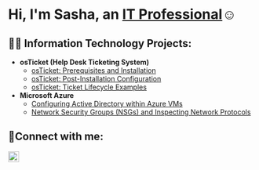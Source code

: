 <h1>Hi, I'm Sasha, an <a href="https://www.linkedin.com/in/sasharuiz210/">IT Professional</a>☺</h1>

<h2>👨‍💻 Information Technology Projects:</h2>

- <b>osTicket (Help Desk Ticketing System)</b>
  - [osTicket: Prerequisites and Installation](https://github.com/sruiz210/osticket-prereqs)
  - [osTicket: Post-Installation Configuration](https://github.com/sruiz210/post-install-config)
  - [osTicket: Ticket Lifecycle Examples](https://github.com/sruiz210/ticket-lifecycle)
- <b>Microsoft Azure</b>
  - [Configuring Active Directory within Azure VMs](https://github.com/sruiz210/configure-ad)
  - [Network Security Groups (NSGs) and Inspecting Network Protocols](https://github.com/sruiz210/azure-network-protocols)

<h2>🤳Connect with me:</h2>


[<img align="left" alt="Sasha | LinkedIn" width="22px" src="https://cdn.jsdelivr.net/npm/simple-icons@v3/icons/linkedin.svg" />][linkedin]



[linkedin]: https://www.linkedin.com/in/sasharuiz210
